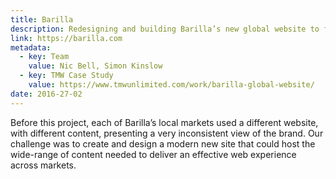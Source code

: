 ```yaml
---
title: Barilla
description: Redesigning and building Barilla’s new global website to fulfil the variety of needs of their 30+ local markets.
link: https://barilla.com
metadata:
  - key: Team
    value: Nic Bell, Simon Kinslow
  - key: TMW Case Study
    value: https://www.tmwunlimited.com/work/barilla-global-website/
date: 2016-27-02
---
```


Before this project, each of Barilla’s local markets used a different website, with different content, presenting a very inconsistent view of the brand. Our challenge was to create and design a modern new site that could host the wide-range of content needed to deliver an effective web experience across markets.

